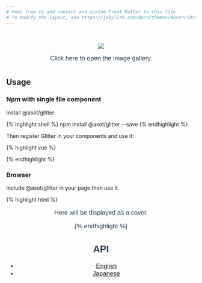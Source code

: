 ```yaml
---
# Feel free to add content and custom Front Matter to this file.
# To modify the layout, see https://jekyllrb.com/docs/themes/#overriding-theme-defaults
---
```


<script src="https://unpkg.com/vue"></script>
<script src="https://unpkg.com/asot/glitter/dist/Glitter.umd.min.js"></script>

<link rel="stylesheet" href="https://unpkg.com/asot/glitter/dist//Glitter.css">

<div id="app">
  <glitter v-bind:images="[
    { src: 'https://images.unsplash.com/photo-1510279931157-4ca63af8a363',
      caption: 'person holding gray stainless steel teapot and white ceramic teacup' },
    { src: 'https://images.unsplash.com/photo-1500353391678-d7b57979d6d2',
      caption: 'coffee and succulent plants' },
    { src: 'https://images.unsplash.com/photo-1506619216599-9d16d0903dfd',
      caption: 'brown ceramic teacup' }
  ]">
    <div>
      <img class="top"
           src="https://images.unsplash.com/photo-1506619216599-9d16d0903dfd"
      />
      <p>Click here to open the image gallery.</p>
    </div>
  </glitter>
</div>

<script>
// Local Registration
new Vue({
  components: {
    glitter: Glitter
  }
}).$mount('#app')
</script>

<style>
#app {
  font-family: 'Avenir', Helvetica, Arial, sans-serif;
  text-align: center;
  color: #2c3e50;
  margin: 0 0 40px;
  font-size: 1.2em;
}

.top {
  max-width: 80%;
  cursor: pointer;
  margin-top: 30px;
}

.top:hover {
  opacity: .7;
}
</style>

## Usage

### Npm with single file component

Install @asot/glitter:

{% highlight shell %}
npm install @asot/glitter --save
{% endhighlight %}

Then register Glitter in your components and use it:

{% highlight vue %}
<template>
  <glitter v-bind:images="[
    '/path/to/image',
    // Or you can specify a caption
    // via object notation.
    { src: '/path/to/image',
      caption: 'Hello @asot/glitter!' },
  ]">
    <p>Here will be displayed as a cover.</p>
  </glitter>
</template>

<script>
import Glitter from 'glitter';

new Vue({
  components: {
    glitter: Glitter
  }
}).$mount('#app')
</script>
{% endhighlight %}

### Browser

Include @asot/glitter in your page then use it.

{% highlight html %}
<script src="https://unpkg.com/vue"></script>
<script src="https://unpkg.com/asot/glitter/dist/Glitter.umd.min.js"></script>
<link rel="stylesheet" href="https://unpkg.com/asot/glitter/dist//Glitter.css">

<div id="app">
  <glitter v-bind:images="[
    '/path/to/image',
    // Or you can specify a caption
    // via object notation.
    { src: '/path/to/image',
      caption: 'Hello @asot/glitter!' },
  ]">
    <p>Here will be displayed as a cover.</p>
  </glitter>
</template>

<script>
// Local Registration
new Vue({
  components: {
    glitter: Glitter
  }
}).$mount('#app')
</script>
{% endhighlight %}

## API

- [English](https://github.com/Office-asoT/Glitter/blob/master/README.org)
- [Japanese](https://github.com/Office-asoT/Glitter/blob/master/README.jp.org)
